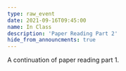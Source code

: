 ```yaml
---
type: raw_event
date: 2021-09-16T09:45:00
name: In Class
description: 'Paper Reading Part 2'
hide_from_announcments: true
---
```


A continuation of paper reading part 1. 

